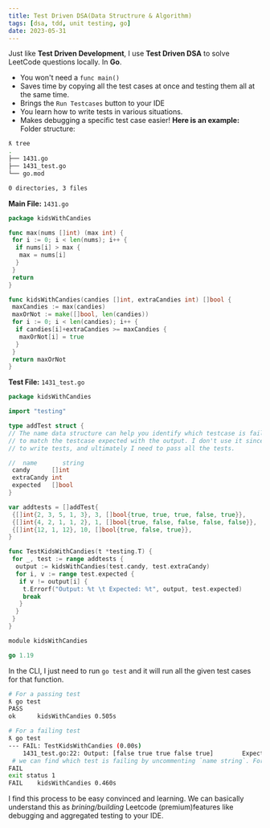 ```yaml
---
title: Test Driven DSA(Data Structrure & Algorithm)
tags: [dsa, tdd, unit testing, go]
date: 2023-05-31
---
```


Just like **Test Driven Development**, I use **Test Driven DSA** to solve LeetCode questions locally. In **Go**.

* You won't need a `func main()`
* Saves time by copying all the test cases at once and testing them all at the same time.
* Brings the `Run Testcases` button to your IDE
* You learn how to write tests in various situations.
* Makes debugging a specific test case easier!
**Here is an example:**
Folder structure:

```bash
ƛ tree                           
.
├── 1431.go
├── 1431_test.go
└── go.mod

0 directories, 3 files
```

**Main File:** `1431.go`

```go
package kidsWithCandies

func max(nums []int) (max int) {
 for i := 0; i < len(nums); i++ {
  if nums[i] > max {
   max = nums[i]
  }
 }
 return
}

func kidsWithCandies(candies []int, extraCandies int) []bool {
 maxCandies := max(candies)
 maxOrNot := make([]bool, len(candies))
 for i := 0; i < len(candies); i++ {
  if candies[i]+extraCandies >= maxCandies {
   maxOrNot[i] = true
  }
 }
 return maxOrNot
}
```

**Test File:** `1431_test.go`

```go
package kidsWithCandies

import "testing"

type addTest struct {
// The name data structure can help you identify which testcase is failing if you are unable
// to match the testcase expected with the output. I don't use it since it consumes more time
// to write tests, and ultimately I need to pass all the tests.

//  name       string
 candy      []int
 extraCandy int
 expected   []bool
}

var addtests = []addTest{
 {[]int{2, 3, 5, 1, 3}, 3, []bool{true, true, true, false, true}},
 {[]int{4, 2, 1, 1, 2}, 1, []bool{true, false, false, false, false}},
 {[]int{12, 1, 12}, 10, []bool{true, false, true}},
}

func TestKidsWithCandies(t *testing.T) {
 for _, test := range addtests {
  output := kidsWithCandies(test.candy, test.extraCandy)
  for i, v := range test.expected {
   if v != output[i] {
    t.Errorf("Output: %t \t Expected: %t", output, test.expected)
    break
   }
  }
 }
}
```

```go
module kidsWithCandies

go 1.19
```

In the CLI, I just need to run `go test` and it will run all the given test cases  for that function.

```bash
# For a passing test
ƛ go test         
PASS
ok      kidsWithCandies 0.505s

# For a failing test
ƛ go test
--- FAIL: TestKidsWithCandies (0.00s)
    1431_test.go:22: Output: [false true true false true]        Expected: [true true true false true]
 # we can find which test is failing by uncommenting `name string`. For more info refer _test.go file. 
FAIL
exit status 1
FAIL    kidsWithCandies 0.460s
```

I find this process to be easy convinced and learning. We can basically understand this as *brining/building* Leetcode (premium)features like debugging and aggregated testing to your IDE.
